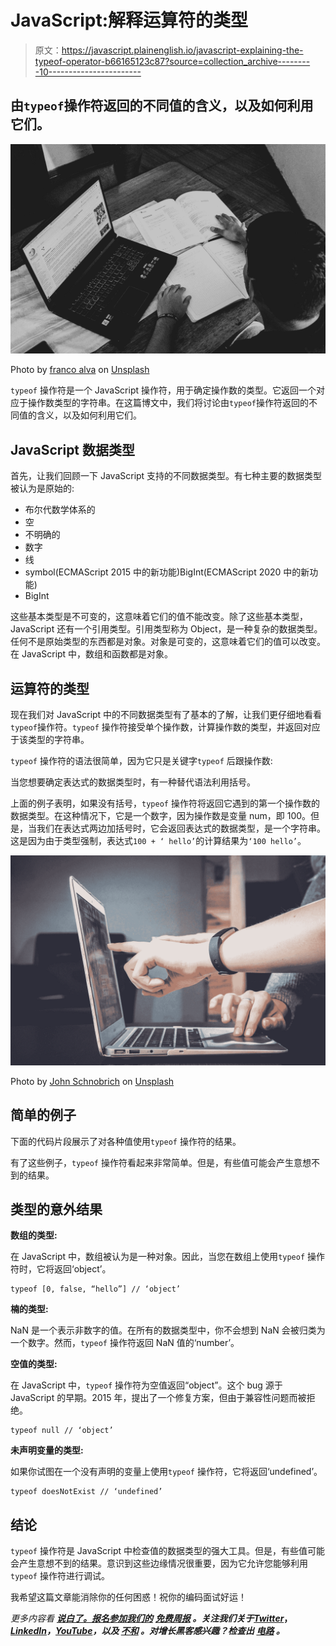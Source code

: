 # JavaScript:解释运算符的类型

> 原文：<https://javascript.plainenglish.io/javascript-explaining-the-typeof-operator-b66165123c87?source=collection_archive---------10----------------------->

## 由`typeof`操作符返回的不同值的含义，以及如何利用它们。

![](img/3e15f50375ae3c65f0d719799e9cd039.png)

Photo by [franco alva](https://unsplash.com/es/@franquito4133?utm_source=medium&utm_medium=referral) on [Unsplash](https://unsplash.com?utm_source=medium&utm_medium=referral)

`typeof` 操作符是一个 JavaScript 操作符，用于确定操作数的类型。它返回一个对应于操作数类型的字符串。在这篇博文中，我们将讨论由`typeof`操作符返回的不同值的含义，以及如何利用它们。

## JavaScript 数据类型

首先，让我们回顾一下 JavaScript 支持的不同数据类型。有七种主要的数据类型被认为是原始的:

*   布尔代数学体系的
*   空
*   不明确的
*   数字
*   线
*   symbol(ECMAScript 2015 中的新功能)BigInt(ECMAScript 2020 中的新功能)
*   BigInt

这些基本类型是不可变的，这意味着它们的值不能改变。除了这些基本类型，JavaScript 还有一个引用类型。引用类型称为 Object，是一种复杂的数据类型。任何不是原始类型的东西都是对象。对象是可变的，这意味着它们的值可以改变。在 JavaScript 中，数组和函数都是对象。

## 运算符的类型

现在我们对 JavaScript 中的不同数据类型有了基本的了解，让我们更仔细地看看`typeof`操作符。`typeof` 操作符接受单个操作数，计算操作数的类型，并返回对应于该类型的字符串。

`typeof` 操作符的语法很简单，因为它只是关键字`typeof` 后跟操作数:

当您想要确定表达式的数据类型时，有一种替代语法利用括号。

上面的例子表明，如果没有括号，`typeof` 操作符将返回它遇到的第一个操作数的数据类型。在这种情况下，它是一个数字，因为操作数是变量 num，即 100。但是，当我们在表达式两边加括号时，它会返回表达式的数据类型，是一个字符串。这是因为由于类型强制，表达式`100 + ‘ hello’`的计算结果为`‘100 hello’`。

![](img/a79869e84d4ca34f60811f5feb5e1195.png)

Photo by [John Schnobrich](https://unsplash.com/@johnschno?utm_source=medium&utm_medium=referral) on [Unsplash](https://unsplash.com?utm_source=medium&utm_medium=referral)

## 简单的例子

下面的代码片段展示了对各种值使用`typeof` 操作符的结果。

有了这些例子，`typeof` 操作符看起来非常简单。但是，有些值可能会产生意想不到的结果。

## 类型的意外结果

**数组的类型:**

在 JavaScript 中，数组被认为是一种对象。因此，当您在数组上使用`typeof` 操作符时，它将返回‘object’。

```
typeof [0, false, “hello”] // ‘object’
```

**楠的类型:**

NaN 是一个表示非数字的值。在所有的数据类型中，你不会想到 NaN 会被归类为一个数字。然而，`typeof` 操作符返回 NaN 值的‘number’。

**空值的类型:**

在 JavaScript 中，`typeof` 操作符为空值返回“object”。这个 bug 源于 JavaScript 的早期。2015 年，提出了一个修复方案，但由于兼容性问题而被拒绝。

```
typeof null // ‘object’
```

**未声明变量的类型:**

如果你试图在一个没有声明的变量上使用`typeof` 操作符，它将返回‘undefined’。

```
typeof doesNotExist // ‘undefined’
```

## 结论

`typeof` 操作符是 JavaScript 中检查值的数据类型的强大工具。但是，有些值可能会产生意想不到的结果。意识到这些边缘情况很重要，因为它允许您能够利用`typeof` 操作符进行调试。

我希望这篇文章能消除你的任何困惑！祝你的编码面试好运！

*更多内容看* [***说白了。报名参加我们的***](https://plainenglish.io/) **[***免费周报***](http://newsletter.plainenglish.io/) *。关注我们关于*[***Twitter***](https://twitter.com/inPlainEngHQ)，[***LinkedIn***](https://www.linkedin.com/company/inplainenglish/)*，*[***YouTube***](https://www.youtube.com/channel/UCtipWUghju290NWcn8jhyAw)*，以及* [***不和***](https://discord.gg/GtDtUAvyhW) *。对增长黑客感兴趣？检查出* [***电路***](https://circuit.ooo/) *。***